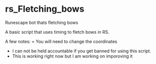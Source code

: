 # rs_Fletching_bows
Runescape bot thats fletching bows

A basic script that uses timing to fletch bows in RS.

A few notes:
= You will need to change the coordinates
- I can not be held accountable if you get banned for using this script.
- This is working right now but I am working on imporoving it
